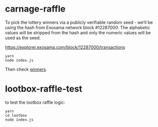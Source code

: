 # carnage-raffle

To pick the lottery winners via a publicly verifiable random seed - we’ll be using the hash from Exosama network block #12287000. The alphabetic values will be stripped from the hash and only the numeric values will be used as the seed.

https://explorer.exosama.com/block/12287000/transactions

```
yarn
node index.js
```

Then check [winners](./winners.json).

# lootbox-raffle-test

to test the lootbox raffle logic:

```
yarn
cd lootbox
node index.js

```
